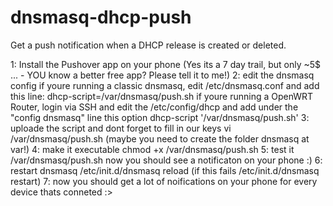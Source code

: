 # dnsmasq-dhcp-push
Get a push notification when a DHCP release is created or deleted.

1: Install the Pushover app on your phone (Yes its a 7 day trail, but only ~5$ ...  - YOU know a better free app? Please tell it to me!)
2: edit the dnsmasq config 
if youre running a classic dnsmasq, edit /etc/dnsmasq.conf and add this line:
dhcp-script=/var/dnsmasq/push.sh
if youre running a OpenWRT Router, login via SSH and edit the /etc/config/dhcp and add under the "config dnsmasq" line this
option dhcp-script '/var/dnsmasq/push.sh'
3: uploade the script and dont forget to fill in our keys
vi /var/dnsmasq/push.sh
(maybe you need to create the folder dnsmasq at var!)
4: make it executable
chmod +x /var/dnsmasq/push.sh
5: test it
/var/dnsmasq/push.sh
now you should see a notificaton on your phone :)
6: restart dnsmasq
/etc/init.d/dnsmasq reload
(if this fails /etc/init.d/dnsmasq restart)
7: now you should get a lot of noifications on your phone for every device thats conneted :>
